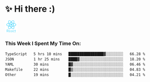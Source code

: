 <h1 align="left">✨ Hi there :)</h1>

  <a href="https://reactjs.org/" target="_blank" rel="noreferrer">   
    <img src="https://raw.githubusercontent.com/devicons/devicon/master/icons/react/react-original-wordmark.svg" alt="react" width="40"     
    height="40"/></a>
 
<h3 align="left">This Week I Spent My Time On:</h3>
<!--START_SECTION:waka-->

```txt
TypeScript   5 hrs 10 mins   ████████████████▓░░░░░░░░   66.28 %
JSON         1 hr 25 mins    ████▓░░░░░░░░░░░░░░░░░░░░   18.20 %
YAML         30 mins         █▓░░░░░░░░░░░░░░░░░░░░░░░   06.46 %
Makefile     22 mins         █▒░░░░░░░░░░░░░░░░░░░░░░░   04.83 %
Other        19 mins         █░░░░░░░░░░░░░░░░░░░░░░░░   04.21 %
```

<!--END_SECTION:waka-->

